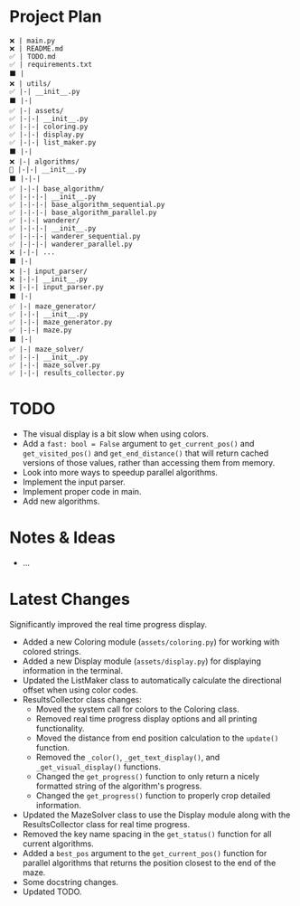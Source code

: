 # Project Plan
```
❌ | main.py
❌ | README.md
✅ | TODO.md
✅ | requirements.txt
⬛ |
❌ | utils/
✅ |-| __init__.py
⬛ |-|
✅ |-| assets/
✅ |-|-| __init__.py
✅ |-|-| coloring.py
✅ |-|-| display.py
✅ |-|-| list_maker.py
⬛ |-|
❌ |-| algorithms/
🔄 |-|-| __init__.py
⬛ |-|-|
✅ |-|-| base_algorithm/
✅ |-|-|-| __init__.py
✅ |-|-|-| base_algorithm_sequential.py
✅ |-|-|-| base_algorithm_parallel.py
✅ |-|-| wanderer/
✅ |-|-|-| __init__.py
✅ |-|-|-| wanderer_sequential.py
✅ |-|-|-| wanderer_parallel.py
❌ |-|-| ...
⬛ |-|
❌ |-| input_parser/
❌ |-|-| __init__.py
❌ |-|-| input_parser.py
⬛ |-|
✅ |-| maze_generator/
✅ |-|-| __init__.py
✅ |-|-| maze_generator.py
✅ |-|-| maze.py
⬛ |-|
✅ |-| maze_solver/
✅ |-|-| __init__.py
✅ |-|-| maze_solver.py
✅ |-|-| results_collector.py
```

# TODO
- The visual display is a bit slow when using colors.
- Add a `fast: bool = False` argument to `get_current_pos()` and `get_visited_pos()` and `get_end_distance()` that will return cached versions of those values, rather than accessing them from memory.
- Look into more ways to speedup parallel algorithms.
- Implement the input parser.
- Implement proper code in main.
- Add new algorithms.

# Notes & Ideas
- ...

# Latest Changes
Significantly improved the real time progress display.

- Added a new Coloring module (`assets/coloring.py`) for working with colored strings.
- Added a new Display module (`assets/display.py`) for displaying information in the terminal.
- Updated the ListMaker class to automatically calculate the directional offset when using color codes.
- ResultsCollector class changes:
  - Moved the system call for colors to the Coloring class.
  - Removed real time progress display options and all printing functionality.
  - Moved the distance from end position calculation to the `update()` function.
  - Removed the `_color()`, `_get_text_display()`, and `_get_visual_display()` functions.
  - Changed the `get_progress()` function to only return a nicely formatted string of the algorithm's progress.
  - Changed the `get_progress()` function to properly crop detailed information.
- Updated the MazeSolver class to use the Display module along with the ResultsCollector class for real time progress.
- Removed the key name spacing in the `get_status()` function for all current algorithms. 
- Added a `best_pos` argument to the `get_current_pos()` function for parallel algorithms that returns the position closest to the end of the maze.
- Some docstring changes.
- Updated TODO.